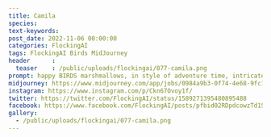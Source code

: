 ```yaml
---
title: Camila
species: 
text-keywords: 
post_date: 2022-11-06 00:00:00
categories: FlockingAI
tags: FlockingAI Birds MidJourney 
header      :
  teaser    : /public/uploads/flockingai/077-camila.png
prompt: happy BIRDS marshmallows, in style of adventure time, intricate detail, concept art,
midjourney: https://www.midjourney.com/app/jobs/0984a9b3-0f74-4e68-9fc1-7eaa180e7664
instagram: https://www.instagram.com/p/Ckn67Ovoy1f/
twitter: https://twitter.com/FlockingAI/status/1589271395480895488
facebook: https://www.facebook.com/FlockingAI/posts/pfbid02RDpdcowzTd1SpmUjFdySrdkHs3HMMvHBWJQjfoivYaf4ZdKsaaSeTiEM8UkqAKQ2l
gallery: 
  - /public/uploads/flockingai/077-camila.png
---
```

